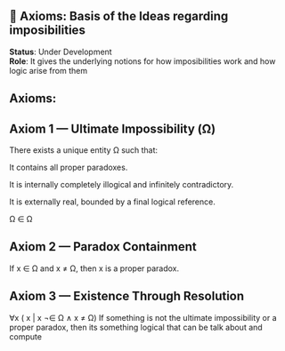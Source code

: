 ## 📐 Axioms: Basis of the Ideas regarding imposibilities 

**Status**: Under Development  
**Role**: It gives the underlying notions for how imposibilities work and how logic arise from them

## Axioms:

## Axiom 1 — Ultimate Impossibility (Ω)
There exists a unique entity Ω such that:

It contains all proper paradoxes.

It is internally completely illogical and infinitely contradictory.

It is externally real, bounded by a final logical reference.

Ω ∈ Ω

## Axiom 2 — Paradox Containment
If x ∈ Ω and x ≠ Ω, then x is a proper paradox.

## Axiom 3 — Existence Through Resolution
∀x ( x | x ¬∈ Ω ∧ x ≠ Ω)
If something is not the ultimate impossibility or a proper paradox, then its something logical that can be talk about and compute